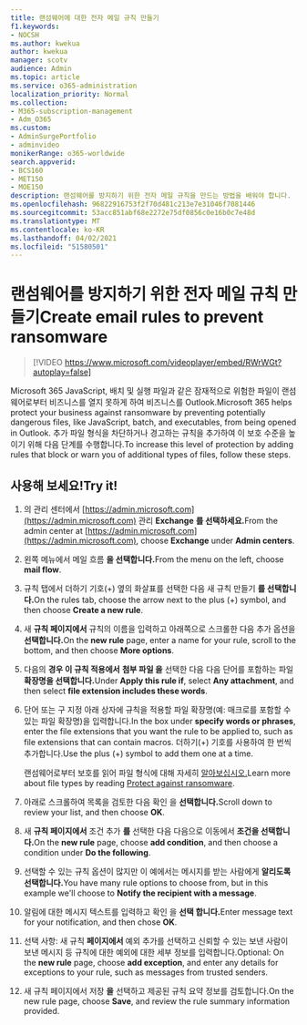 ```yaml
---
title: 랜섬웨어에 대한 전자 메일 규칙 만들기
f1.keywords:
- NOCSH
ms.author: kwekua
author: kwekua
manager: scotv
audience: Admin
ms.topic: article
ms.service: o365-administration
localization_priority: Normal
ms.collection:
- M365-subscription-management
- Adm_O365
ms.custom:
- AdminSurgePortfolio
- adminvideo
monikerRange: o365-worldwide
search.appverid:
- BCS160
- MET150
- MOE150
description: 랜섬웨어를 방지하기 위한 전자 메일 규칙을 만드는 방법을 배워야 합니다.
ms.openlocfilehash: 96822916753f2f70d481c213e7e31046f7081446
ms.sourcegitcommit: 53acc851abf68e2272e75df0856c0e16b0c7e48d
ms.translationtype: MT
ms.contentlocale: ko-KR
ms.lasthandoff: 04/02/2021
ms.locfileid: "51580501"
---
```

# <a name="create-email-rules-to-prevent-ransomware"></a><span data-ttu-id="5938e-103">랜섬웨어를 방지하기 위한 전자 메일 규칙 만들기</span><span class="sxs-lookup"><span data-stu-id="5938e-103">Create email rules to prevent ransomware</span></span>

> [!VIDEO https://www.microsoft.com/videoplayer/embed/RWrWGt?autoplay=false]

<span data-ttu-id="5938e-104">Microsoft 365 JavaScript, 배치 및 실행 파일과 같은 잠재적으로 위험한 파일이 랜섬웨어로부터 비즈니스를 열지 못하게 하여 비즈니스를 Outlook.</span><span class="sxs-lookup"><span data-stu-id="5938e-104">Microsoft 365 helps protect your business against ransomware by preventing potentially dangerous files, like JavaScript, batch, and executables, from being opened in Outlook.</span></span> <span data-ttu-id="5938e-105">추가 파일 형식을 차단하거나 경고하는 규칙을 추가하여 이 보호 수준을 높이기 위해 다음 단계를 수행합니다.</span><span class="sxs-lookup"><span data-stu-id="5938e-105">To increase this level of protection by adding rules that block or warn you of additional types of files, follow these steps.</span></span>

## <a name="try-it"></a><span data-ttu-id="5938e-106">사용해 보세요!</span><span class="sxs-lookup"><span data-stu-id="5938e-106">Try it!</span></span>

1. <span data-ttu-id="5938e-107">의 관리 센터에서 [https://admin.microsoft.com](https://admin.microsoft.com) 관리 **Exchange** **를 선택하세요.**</span><span class="sxs-lookup"><span data-stu-id="5938e-107">From the admin center at [https://admin.microsoft.com](https://admin.microsoft.com), choose **Exchange** under **Admin centers**.</span></span>
1. <span data-ttu-id="5938e-108">왼쪽 메뉴에서 메일 흐름 **을 선택합니다.**</span><span class="sxs-lookup"><span data-stu-id="5938e-108">From the menu on the left, choose **mail flow**.</span></span>
1. <span data-ttu-id="5938e-109">규칙 탭에서 더하기 기호(+) 옆의 화살표를 선택한 다음 새 규칙 만들기 **를 선택합니다.**</span><span class="sxs-lookup"><span data-stu-id="5938e-109">On the rules tab, choose the arrow next to the plus (+) symbol, and then choose **Create a new rule**.</span></span>
1. <span data-ttu-id="5938e-110">새 **규칙 페이지에서** 규칙의 이름을 입력하고 아래쪽으로 스크롤한 다음 추가 옵션을 **선택합니다.**</span><span class="sxs-lookup"><span data-stu-id="5938e-110">On the **new rule** page, enter a name for your rule, scroll to the bottom, and then choose **More options**.</span></span>
1. <span data-ttu-id="5938e-111">다음의 **경우 이 규칙 적용에서** **첨부 파일 을** 선택한 다음 다음 단어를 포함하는 파일 **확장명을 선택합니다.**</span><span class="sxs-lookup"><span data-stu-id="5938e-111">Under **Apply this rule if**, select **Any attachment**, and then select **file extension includes these words**.</span></span>
1. <span data-ttu-id="5938e-112">단어 또는 구 지정 아래 상자에 규칙을 적용할 파일 확장명(예: 매크로를 포함할 수 있는 파일 확장명)을 입력합니다.</span><span class="sxs-lookup"><span data-stu-id="5938e-112">In the box under **specify words or phrases**, enter the file extensions that you want the rule to be applied to, such as file extensions that can contain macros.</span></span> <span data-ttu-id="5938e-113">더하기(+) 기호를 사용하여 한 번씩 추가합니다.</span><span class="sxs-lookup"><span data-stu-id="5938e-113">Use the plus (+) symbol to add them one at a time.</span></span>

    <span data-ttu-id="5938e-114">랜섬웨어로부터 보호를 읽어 파일 형식에 대해 자세히 [알아보십시오.](../admin/security-and-compliance/secure-your-business-data.md#ransomware)</span><span class="sxs-lookup"><span data-stu-id="5938e-114">Learn more about file types by reading [Protect against ransomware](../admin/security-and-compliance/secure-your-business-data.md#ransomware).</span></span>

1. <span data-ttu-id="5938e-115">아래로 스크롤하여 목록을 검토한 다음 확인 을 **선택합니다.**</span><span class="sxs-lookup"><span data-stu-id="5938e-115">Scroll down to review your list, and then choose **OK**.</span></span>
1. <span data-ttu-id="5938e-116">새 **규칙 페이지에서** 조건 추가 **를** 선택한 다음 다음으로 이동에서 **조건을 선택합니다.**</span><span class="sxs-lookup"><span data-stu-id="5938e-116">On the **new rule** page, choose **add condition**, and then choose a condition under **Do the following**.</span></span>
1. <span data-ttu-id="5938e-117">선택할 수 있는 규칙 옵션이 많지만 이 예에서는 메시지를 받는 사람에게 **알리도록 선택합니다.**</span><span class="sxs-lookup"><span data-stu-id="5938e-117">You have many rule options to choose from, but in this example we'll choose to **Notify the recipient with a message**.</span></span>
1. <span data-ttu-id="5938e-118">알림에 대한 메시지 텍스트를 입력하고 확인 을 **선택 합니다.**</span><span class="sxs-lookup"><span data-stu-id="5938e-118">Enter message text for your notification, and then chose **OK**.</span></span>
1. <span data-ttu-id="5938e-119">선택 사항: 새 규칙  **페이지에서** 예외 추가를 선택하고 신뢰할 수 있는 보낸 사람이 보낸 메시지 등 규칙에 대한 예외에 대한 세부 정보를 입력합니다.</span><span class="sxs-lookup"><span data-stu-id="5938e-119">Optional: On the **new rule** page, choose **add exception**, and enter any details for exceptions to your rule, such as messages from trusted senders.</span></span>
1. <span data-ttu-id="5938e-120">새 규칙 페이지에서 저장 **을** 선택하고 제공된 규칙 요약 정보를 검토합니다.</span><span class="sxs-lookup"><span data-stu-id="5938e-120">On the new rule page, choose **Save**, and review the rule summary information provided.</span></span>